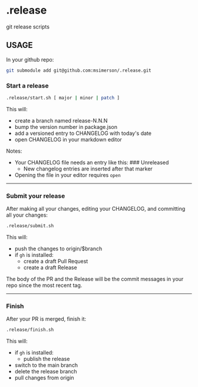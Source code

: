 # .release

git release scripts


## USAGE

In your github repo:

```sh
git submodule add git@github.com:msimerson/.release.git
```

### Start a release

```sh
.release/start.sh [ major | minor | patch ]
```

This will:

- create a branch named release-N.N.N
- bump the version number in package.json
- add a versioned entry to CHANGELOG with today's date
- open CHANGELOG in your markdown editor

Notes:

- Your CHANGELOG file needs an entry like this: ### Unreleased
    - New changelog entries are inserted after that marker
- Opening the file in your editor requires `open`

----

### Submit your release

After making all your changes, editing your CHANGELOG, and committing all your changes:

```sh
.release/submit.sh
```

This will:

- push the changes to origin/$branch
- if `gh` is installed:
    - create a draft Pull Request 
    - create a draft Release

The body of the PR and the Release will be the commit messages in your repo since the most recent tag.

----

### Finish

After your PR is merged, finish it:

```sh
.release/finish.sh
```

This will:

- if `gh` is installed:
    - publish the release
- switch to the main branch
- delete the release branch
- pull changes from origin
